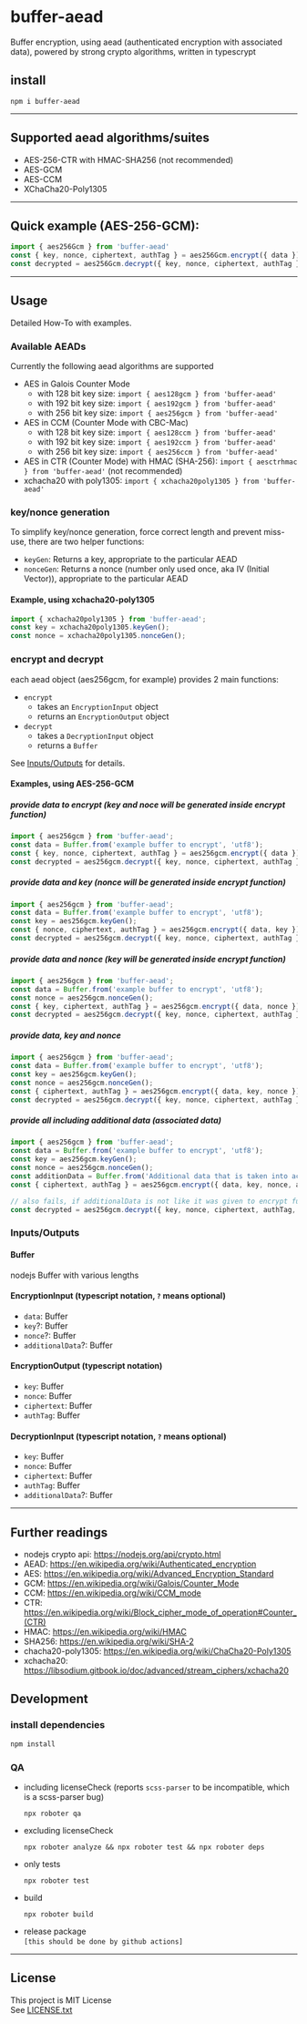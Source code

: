 # buffer-aead

Buffer encryption, using aead (authenticated encryption with associated data), powered by strong crypto algorithms, written in typescrypt

## install
```shell
npm i buffer-aead
```

___

## Supported aead algorithms/suites
* AES-256-CTR with HMAC-SHA256 (not recommended)
* AES-GCM
* AES-CCM
* XChaCha20-Poly1305

___

## Quick example (AES-256-GCM):
```js
import { aes256Gcm } from 'buffer-aead'
const { key, nonce, ciphertext, authTag } = aes256Gcm.encrypt({ data });
const decrypted = aes256Gcm.decrypt({ key, nonce, ciphertext, authTag });
```

___

## Usage
Detailed How-To with examples.

### Available AEADs
Currently the following aead algorithms are supported

* AES in Galois Counter Mode
  * with 128 bit key size: `import { aes128gcm } from 'buffer-aead'`
  * with 192 bit key size: `import { aes192gcm } from 'buffer-aead'`
  * with 256 bit key size: `import { aes256gcm } from 'buffer-aead'`
* AES in CCM (Counter Mode with CBC-Mac)
  * with 128 bit key size: `import { aes128ccm } from 'buffer-aead'`
  * with 192 bit key size: `import { aes192ccm } from 'buffer-aead'`
  * with 256 bit key size: `import { aes256ccm } from 'buffer-aead'`
* AES in CTR (Counter Mode) with HMAC (SHA-256): `import { aesctrhmac } from 'buffer-aead'` (not recommended)
* xchacha20 with poly1305: `import { xchacha20poly1305 } from 'buffer-aead'`

### key/nonce generation
To simplify key/nonce generation, force correct length and prevent miss-use, there are two helper functions:
* `keyGen`: Returns a key, appropriate to the particular AEAD
* `nonceGen`: Returns a nonce (number only used once, aka IV (Initial Vector)), appropriate to the particular AEAD

#### Example, using xchacha20-poly1305
```js
import { xchacha20poly1305 } from 'buffer-aead';
const key = xchacha20poly1305.keyGen();
const nonce = xchacha20poly1305.nonceGen();
```

### encrypt and decrypt
each aead object (aes256gcm, for example) provides 2 main functions:
* `encrypt`
  * takes an `EncryptionInput` object
  * returns an `EncryptionOutput` object
* `decrypt`
  * takes a `DecryptionInput` object
  * returns a `Buffer`

See [Inputs/Outputs](#inputsoutputs) for details.

#### Examples, using AES-256-GCM

##### provide data to encrypt (key and noce will be generated inside encrypt function)
```js
import { aes256gcm } from 'buffer-aead';
const data = Buffer.from('example buffer to encrypt', 'utf8');
const { key, nonce, ciphertext, authTag } = aes256gcm.encrypt({ data });
const decrypted = aes256gcm.decrypt({ key, nonce, ciphertext, authTag });
```

##### provide data and key (nonce will be generated inside encrypt function)
```js
import { aes256gcm } from 'buffer-aead';
const data = Buffer.from('example buffer to encrypt', 'utf8');
const key = aes256gcm.keyGen();
const { nonce, ciphertext, authTag } = aes256gcm.encrypt({ data, key });
const decrypted = aes256gcm.decrypt({ key, nonce, ciphertext, authTag });
```

##### provide data and nonce (key will be generated inside encrypt function)
```js
import { aes256gcm } from 'buffer-aead';
const data = Buffer.from('example buffer to encrypt', 'utf8');
const nonce = aes256gcm.nonceGen();
const { key, ciphertext, authTag } = aes256gcm.encrypt({ data, nonce });
const decrypted = aes256gcm.decrypt({ key, nonce, ciphertext, authTag });
```

##### provide data, key and nonce
```js
import { aes256gcm } from 'buffer-aead';
const data = Buffer.from('example buffer to encrypt', 'utf8');
const key = aes256gcm.keyGen();
const nonce = aes256gcm.nonceGen();
const { ciphertext, authTag } = aes256gcm.encrypt({ data, key, nonce });
const decrypted = aes256gcm.decrypt({ key, nonce, ciphertext, authTag });
```

##### provide all including additional data (associated data)
```js
import { aes256gcm } from 'buffer-aead';
const data = Buffer.from('example buffer to encrypt', 'utf8');
const key = aes256gcm.keyGen();
const nonce = aes256gcm.nonceGen();
const additionData = Buffer.from('Additional data that is taken into account when generating the MAC.', 'utf8');
const { ciphertext, authTag } = aes256gcm.encrypt({ data, key, nonce, additionalData });

// also fails, if additionalData is not like it was given to encrypt function
const decrypted = aes256gcm.decrypt({ key, nonce, ciphertext, authTag, additionalData });
```

### Inputs/Outputs

#### Buffer
nodejs Buffer with various lengths

#### EncryptionInput (typescript notation, `?` means optional)
* `data`: Buffer
* `key`?: Buffer
* `nonce`?: Buffer
* `additionalData`?: Buffer

#### EncryptionOutput (typescript notation)
* `key`: Buffer
* `nonce`: Buffer
* `ciphertext`: Buffer
* `authTag`: Buffer

#### DecryptionInput (typescript notation, `?` means optional)
* `key`: Buffer
* `nonce`: Buffer
* `ciphertext`: Buffer
* `authTag`: Buffer
* `additionalData`?: Buffer

___

## Further readings
* nodejs crypto api: https://nodejs.org/api/crypto.html
* AEAD: https://en.wikipedia.org/wiki/Authenticated_encryption
* AES: https://en.wikipedia.org/wiki/Advanced_Encryption_Standard
* GCM: https://en.wikipedia.org/wiki/Galois/Counter_Mode
* CCM: https://en.wikipedia.org/wiki/CCM_mode
* CTR: https://en.wikipedia.org/wiki/Block_cipher_mode_of_operation#Counter_(CTR)
* HMAC: https://en.wikipedia.org/wiki/HMAC
* SHA256: https://en.wikipedia.org/wiki/SHA-2
* chacha20-poly1305: https://en.wikipedia.org/wiki/ChaCha20-Poly1305
* xchacha20: https://libsodium.gitbook.io/doc/advanced/stream_ciphers/xchacha20

## Development

### install dependencies
```sh
npm install
```

### QA

* including licenseCheck (reports `scss-parser` to be incompatible, which is a scss-parser bug)
  ```shell
  npx roboter qa
  ```
* excluding licenseCheck
  ```shell
  npx roboter analyze && npx roboter test && npx roboter deps
  ```
* only tests
  ```shell
  npx roboter test
  ```
* build
  ```shell
  npx roboter build
  ```
* release package \
  `[this should be done by github actions]`

___

## License
This project is MIT License \
See [LICENSE.txt](./LICENSE.txt)
